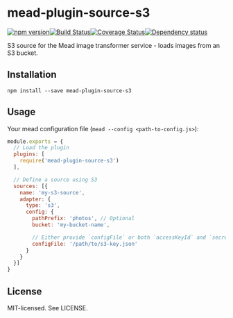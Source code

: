 # mead-plugin-source-s3

[![npm version](http://img.shields.io/npm/v/mead-plugin-source-s3.svg?style=flat-square)](http://browsenpm.org/package/mead-plugin-source-s3)[![Build Status](http://img.shields.io/travis/rexxars/mead-plugin-source-s3/master.svg?style=flat-square)](https://travis-ci.org/rexxars/mead-plugin-source-s3)[![Coverage Status](https://img.shields.io/coveralls/rexxars/mead-plugin-source-s3/master.svg?style=flat-square)](https://coveralls.io/github/rexxars/mead-plugin-source-s3)[![Dependency status](https://img.shields.io/david/rexxars/mead-plugin-source-s3.svg?style=flat-square)](https://david-dm.org/rexxars/mead-plugin-source-s3)

S3 source for the Mead image transformer service - loads images from an S3 bucket.

## Installation

```shell
npm install --save mead-plugin-source-s3
```

## Usage

Your mead configuration file (`mead --config <path-to-config.js>`):

```js
module.exports = {
  // Load the plugin
  plugins: [
    require('mead-plugin-source-s3')
  ],

  // Define a source using S3
  sources: [{
    name: 'my-s3-source',
    adapter: {
      type: 's3',
      config: {
        pathPrefix: 'photos', // Optional
        bucket: 'my-bucket-name',

        // Either provide `configFile` or both `accessKeyId` and `secretAccessKey`
        configFile: '/path/to/s3-key.json'
      }
    }
  }]
}
```

## License

MIT-licensed. See LICENSE.
